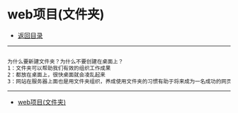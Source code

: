 # web项目(文件夹)

- [返回目录](./README.md)

---

<section class="img-flex-box" >
  <section><img class="lazy-image" data-src="../../images/webfront/course-images/img0001.png" alt=""></section>
  <section><img class="lazy-image" data-src="../../images/webfront/course-images/img0002.png" alt=""></section>
  <section><img class="lazy-image" data-src="../../images/webfront/course-images/img0003.png" alt=""></section>
  <section><img class="lazy-image" data-src="../../images/webfront/course-images/img0004.png" alt=""></section>
  <section><img class="lazy-image" data-src="../../images/webfront/course-images/img0005.png" alt=""></section>
  <section><img class="lazy-image" data-src="../../images/webfront/course-images/img0006.png" alt=""></section>
  <section><img class="lazy-image" data-src="../../images/webfront/course-images/img0007.png" alt=""></section>
  <section><img class="lazy-image" data-src="../../images/webfront/course-images/img0008.png" alt=""></section>
  <section><img class="lazy-image" data-src="../../images/webfront/course-images/img0009.png" alt=""></section>
  <section><img class="lazy-image" data-src="../../images/webfront/course-images/img0010.png" alt=""></section>
</section>

```txt
为什么要新建文件夹？为什么不要创建在桌面上？
1：文件夹可以帮助我们有效的组织工作成果
2：都放在桌面上，很快桌面就会凌乱起来
3：网站在服务器上面也是用文件夹组织，养成使用文件夹的习惯有助于将来成为一名成功的网页设计师
```

---

- [web项目(文件夹)](#web项目文件夹)

<!-- js处理背景和css样式 -->
<script type="module" src="https://huhuiyu.top/js/github.js"></script>
